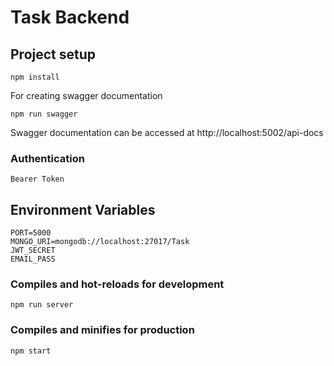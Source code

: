 # Task Backend

## Project setup
```
npm install
```

For creating swagger documentation
```
npm run swagger
```

Swagger documentation can be accessed at http://localhost:5002/api-docs

### Authentication
```
Bearer Token
```


## Environment Variables
```
PORT=5000
MONGO_URI=mongodb://localhost:27017/Task
JWT_SECRET
EMAIL_PASS
```


### Compiles and hot-reloads for development
```
npm run server
```

### Compiles and minifies for production
```
npm start
```

